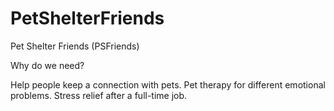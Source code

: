 # PetShelterFriends

Pet Shelter Friends (PSFriends) 

Why do we need? 

Help people keep a connection with pets. Pet therapy for different emotional problems. Stress relief after a full-time job. 
